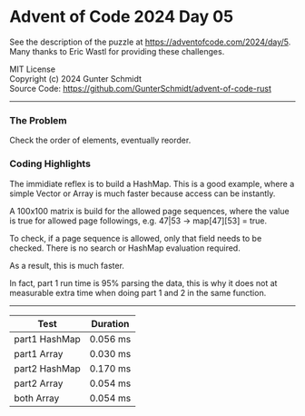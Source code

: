 # Advent of Code 2024 Day 05

See the description of the puzzle at <https://adventofcode.com/2024/day/5>.  
Many thanks to Eric Wastl for providing these challenges.

MIT License  
Copyright (c) 2024 Gunter Schmidt  
Source Code: <https://github.com/GunterSchmidt/advent-of-code-rust>

---
### The Problem

Check the order of elements, eventually reorder.

### Coding Highlights

The immidiate reflex is to build a HashMap. This is a good example, where a simple Vector or Array is much faster
because access can be instantly.

A 100x100 matrix is build for the allowed page sequences, where the value is true for allowed page followings,
e.g. 47|53 -> map\[47\]\[53\] = true.

To check, if a page sequence is allowed, only that field needs to be checked. There is no search or HashMap evaluation required.

As a result, this is much faster.

In fact, part 1 run time is 95% parsing the data, this is why it does not at measurable extra time when doing part 1 and 2 in the same function.

---

| Test          | Duration |
| ------------- | -------- |
| part1 HashMap | 0.056 ms |
| part1 Array   | 0.030 ms |
| part2 HashMap | 0.170 ms |
| part2 Array   | 0.054 ms |
| both  Array   | 0.054 ms |

